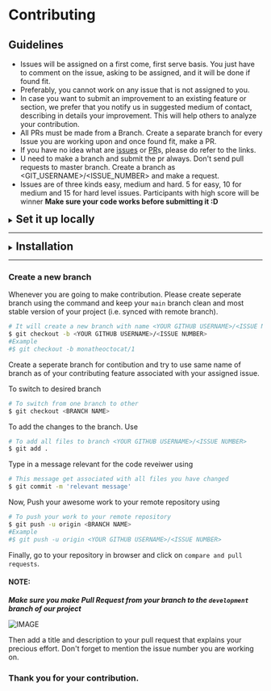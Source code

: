 # Contributing

## Guidelines

- Issues will be assigned on a first come, first serve basis. You just have to comment on the issue, asking to be assigned, and it will be done if found fit.
- Preferably, you cannot work on any issue that is not assigned to you.
- In case you want to submit an improvement to an existing feature or section, we prefer that you notify us in suggested medium of contact, describing in details your improvement. This will help others to analyze your contribution.
- All PRs must be made from a Branch. Create a separate branch for every Issue you are working upon and once found fit, make a PR.
- If you have no idea what are [issues](https://docs.github.com/en/free-pro-team@latest/github/managing-your-work-on-github/about-issues) or [PR](https://docs.github.com/en/free-pro-team@latest/github/collaborating-with-issues-and-pull-requests/about-pull-requests)s, please do refer to the links.
- U need to make a branch and submit the pr always. Don't send pull requests to master branch. Create a branch as <GIT_USERNAME>/<ISSUE_NUMBER> and make a request.
- Issues are of three kinds easy, medium and hard. 5 for easy, 10 for medium and 15 for hard level issues. Participants with high score will be winner
**Make sure your code works before submitting it :D**

<details>

<summary>
<h2 style="display:inline;">Set it up locally </h2>
</summary>

### Fork it

You can get your own fork/copy of this project by using the <kbd>Fork</kbd> button.

 ![Fork Button](https://help.github.com/assets/images/help/repository/fork_button.jpg)

### Clone it
You need to clone (download) it to local machine using

```sh
$ git clone https://github.com/<YOUR_USERNAME>/Web-Development.git
```

Once you have cloned the repository, move to that folder first using `cd` command.

```sh
$ cd Web-Development
```

Move to this folder for all other commands.

### Set it up

Run the following commands to see that *your local copy* has a reference to *your forked remote repository* in Github :octocat:

```sh
$ git remote -v
origin  https://github.com/<YOUR_USERNAME>/Web-Development.git (fetch)
origin  https://github.com/<YOUR_USERNAME>/Web-Development.git (push)
```

Now, lets add a reference to the original [Web-Development](https://github.com/GameofSource-GFG/Web-Development) repository using

```sh
$ git remote add upstream https://github.com/GameofSource-GFG/Web-Development.git
```

> This adds a new remote named ***upstream***.

Verify the changes using

```sh
$ git remote -v
origin    https://github.com/<YOUR_USERNAME>/Web-Development.git (fetch)
origin    https://github.com/<YOUR_USERNAME>/Web-Development.git (push)
upstream  https://github.com/GameofSource-GFG/Web-Development.git (fetch)
upstream  https://github.com/GameofSource-GFG/Web-Development.git (push)
```

### Sync it

**Always keep your local copy of repository updated with the original repository.**

Before making any changes and/or in an appropriate interval, run the following commands *carefully* to update your local repository.

```sh
# Fetch all remote repositories and delete any deleted remote branches
$ git fetch --all --prune

# Switch to `main` branch
$ git checkout main

# Reset local `main` branch to match `upstream` repository's `main` branch
$ git reset --hard upstream/main

# Push changes to your forked `Web-Development` repo
$ git push origin main
```

### You're Ready to Go

Once you have completed these steps, you are ready to start contributing by checking our Issues and creating [pull requests](https://github.com/GameofSource-GFG/Web-Development/pulls).

</details>

---

<details>
<summary>
<h2 style="display:inline;">Installation</h2>
</summary>

Make sure you have following installed on your machine:
- [Git](https://git-scm.com/downloads)
- [Node.js](https://nodejs.org/en/download/)
- [Yarn](https://yarnpkg.com/getting-started/install)

Install all dependencies using:

```sh
$ npm install
# OR
$ yarn
```

Move inside the client folder and install the dependencies also using: 

```sh
$ npm install
# OR
$ yarn
```

copy the .sample.env file as .env for your local testing

```sh
$ cp .sample.env .env
```

To start your app both server and client use:

```sh
$ npm run dev
# OR
$ yarn dev
```


</details>

---

### Create a new branch

Whenever you are going to make contribution. Please create seperate branch using the command and keep your `main` branch clean and most stable version of your project (i.e. synced with remote branch).

```sh
# It will create a new branch with name <YOUR GITHUB USERNAME>/<ISSUE NUMBER> and switch to that branch
$ git checkout -b <YOUR GITHUB USERNAME>/<ISSUE NUMBER>
#Example
#$ git checkout -b monatheoctocat/1
```

Create a seperate branch for contibution and try to use same name of branch as of your contributing feature associated with your assigned issue.

To switch to desired branch

```sh
# To switch from one branch to other
$ git checkout <BRANCH NAME>
```

To add the changes to the branch. Use

```sh
# To add all files to branch <YOUR GITHUB USERNAME>/<ISSUE NUMBER>
$ git add .
```

Type in a message relevant for the code reveiwer using

```sh
# This message get associated with all files you have changed
$ git commit -m 'relevant message'
```

Now, Push your awesome work to your remote repository using

```sh
# To push your work to your remote repository
$ git push -u origin <BRANCH NAME>
#Example
#$ git push -u origin <YOUR GITHUB USERNAME>/<ISSUE NUMBER>
```

Finally, go to your repository in browser and click on `compare and pull requests`.

<h4>NOTE:</h4>

***Make sure you make Pull Request from your branch to the `development` branch of our project***

![IMAGE](https://pixan198.github.io/images/compare-pr.PNG)

Then add a title and description to your pull request that explains your precious effort.
Don't forget to mention the issue number you are working on.

### Thank you for your contribution.
